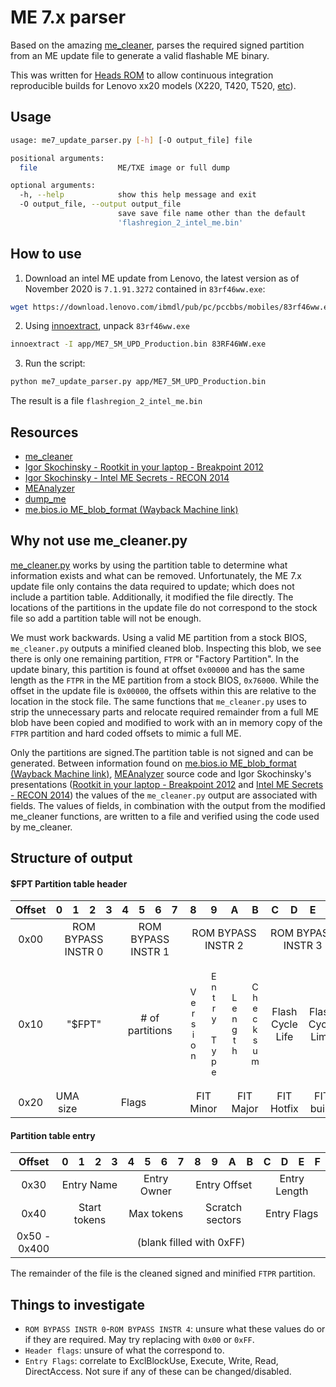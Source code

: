 # ME 7.x parser
Based on the amazing [me_cleaner](https://github.com/corna/me_cleaner), parses
 the required signed partition from an ME update file to generate a valid
 flashable ME binary.

 This was written for [Heads ROM](https://github.com/osresearch/heads)
  to allow continuous integration reproducible builds for Lenovo xx20 models
  (X220, T420, T520, [etc](https://download.lenovo.com/ibmdl/pub/pc/pccbbs/mobiles/83rf46ww.txt)).

## Usage
```bash
usage: me7_update_parser.py [-h] [-O output_file] file

positional arguments:
  file                  ME/TXE image or full dump

optional arguments:
  -h, --help            show this help message and exit
  -O output_file, --output output_file
                        save save file name other than the default
                        'flashregion_2_intel_me.bin'

```

## How to use
1. Download an intel ME update from Lenovo, the latest version as of November 2020 is `7.1.91.3272` contained in `83rf46ww.exe`:
```bash
wget https://download.lenovo.com/ibmdl/pub/pc/pccbbs/mobiles/83rf46ww.exe
```

2. Using [innoextract](https://constexpr.org/innoextract/), unpack `83rf46ww.exe`
```bash
innoextract -I app/ME7_5M_UPD_Production.bin 83RF46WW.exe
```

3. Run the script:
```bash
python me7_update_parser.py app/ME7_5M_UPD_Production.bin
```

The result is a file `flashregion_2_intel_me.bin`

## Resources
* [me_cleaner](https://github.com/corna/me_cleaner)
* [Igor Skochinsky - Rootkit in your laptop - Breakpoint 2012](http://me.bios.io/images/c/ca/Rootkit_in_your_laptop.pdf)
* [Igor Skochinsky - Intel ME Secrets - RECON 2014](https://recon.cx/2014/slides/Recon%202014%20Skochinsky.pdf)
* [MEAnalyzer](https://github.com/platomav/MEAnalyzer)
* [dump_me](https://github.com/zamaudio/dump_me)
* [me.bios.io ME_blob_format (Wayback Machine link)](https://web.archive.org/web/20200225121609/http://me.bios.io/ME_blob_format)

## Why not use me_cleaner.py

[me_cleaner.py](https://github.com/corna/me_cleaner) works by using the
 partition table to determine what information exists and what can be removed.
 Unfortunately, the ME 7.x update file only contains the data required to
 update; which does not include a partition table.  Additionally, it modified
 the file directly.  The locations of the partitions in the update file do not
 correspond to the stock file so add a partition table will not be enough.

 We must work backwards.  Using a valid ME partition from a stock BIOS,
  `me_cleaner.py` outputs a minified cleaned blob.  Inspecting this blob, we see
  there is only one remaining partition, `FTPR` or "Factory Partition". In the
  update binary, this partition is found at offset `0x00000` and has the same
  length as the `FTPR` in the ME partition from a stock BIOS, `0x76000`.  While
  the offset in the update file is `0x00000`, the offsets within this are
  relative to the location in the stock file.  The same functions that
  `me_cleaner.py` uses to strip the unnecessary parts and relocate required
  remainder from a full ME blob have been copied and modified to work with an in
  memory copy of the `FTPR` partition and hard coded offsets to mimic a full ME.


  Only the partitions are signed.The partition table is not signed and can
   be generated. Between information found on [me.bios.io ME_blob_format (Wayback Machine link)](https://web.archive.org/web/20200225121609/http://me.bios.io/ME_blob_format), [MEAnalyzer](https://github.com/platomav/MEAnalyzer) source code and Igor Skochinsky's presentations ([Rootkit in your laptop - Breakpoint 2012](http://me.bios.io/images/c/ca/Rootkit_in_your_laptop.pdf)
   and [Intel ME Secrets - RECON 2014](https://recon.cx/2014/slides/Recon%202014%20Skochinsky.pdf)) the values of the `me_cleaner.py` output are
   associated with fields.  The values of fields, in combination with the output
   from the modified me_cleaner functions, are written to a file and verified
   using the code used by me_cleaner.

## Structure of output

<style type="text/css" rel="stylesheet">
table {
  text-align: center;
}

td > p {
  font-size:0.9rem;
  text-orientation: upright;
  white-space: nowrap;
  writing-mode: vertical-rl;
}
</style>


#### $FPT Partition table header
<table>
  <thead>
    <tr>
      <th>Offset</th>
      <th>0</th>
      <th>1</th>
      <th>2</th>
      <th>3</th>
      <th>4</th>
      <th>5</th>
      <th>6</th>
      <th>7</th>
      <th>8</th>
      <th>9</th>
      <th>A</th>
      <th>B</th>
      <th>C</th>
      <th>D</th>
      <th>E</th>
      <th>F</th>
    </tr>
  </thead>
  <tbody>
    <tr>
      <td>0x00</td>
      <td colspan=4>ROM BYPASS INSTR 0</td>
      <td colspan=4>ROM BYPASS INSTR 1</td>
      <td colspan=4>ROM BYPASS INSTR 2</td>
      <td colspan=4>ROM BYPASS INSTR 3</td>
    </tr>
    <tr>
      <td>0x10</td>
      <td colspan="4">"$FPT"</td>
      <td colspan="4"> # of partitions</td>
      <td colspan="1"><p>Version</p></td>
      <td colspan="1"><p>Entry Type</p></td>
      <td colspan="1"><p>Length</p></td>
      <td colspan="1"><p>Checksum</p></td>
      <td colspan="2">Flash Cycle Life</td>
      <td colspan="2">Flash Cycle Limit</td>
    </tr>
    <tr>
      <td>0x20</td>
      <td colspan="2">UMA size</td>
      <td colspan="6">Flags</td>
      <td colspan="2">FIT Minor</td>
      <td colspan="2">FIT Major</td>
      <td colspan="2">FIT Hotfix</td>
      <td colspan="2">FIT build</td>
    </tr>
  </tbody>
</table>

#### Partition table entry
<table>
  <thead>
    <tr>
      <th>Offset</th>
      <th>0</th>
      <th>1</th>
      <th>2</th>
      <th>3</th>
      <th>4</th>
      <th>5</th>
      <th>6</th>
      <th>7</th>
      <th>8</th>
      <th>9</th>
      <th>A</th>
      <th>B</th>
      <th>C</th>
      <th>D</th>
      <th>E</th>
      <th>F</th>
    </tr>
  </thead>
  <tbody>
    <tr>
      <td>0x30</td>
      <td colspan="4">Entry Name</td>
      <td colspan="4">Entry Owner</td>
      <td colspan="4">Entry Offset</td>
      <td colspan="4">Entry Length</td>
    </tr>
    <tr>
      <td>0x40</td>
      <td colspan="4">Start tokens</td>
      <td colspan="4">Max tokens</td>
      <td colspan="4">Scratch sectors</td>
      <td colspan="4">Entry Flags</td>
    </tr>
    <tr>
      <td>0x50 - 0x400</td>
      <td colspan=16>(blank filled with 0xFF)</td>
    </tr>
  </tbody>
</table>

The remainder of the file is the cleaned signed and minified `FTPR` partition.


## Things to investigate
* `ROM BYPASS INSTR 0`-`ROM BYPASS INSTR 4`: unsure what these values do or if
 they are required.  May try replacing with `0x00` or `0xFF`.
* `Header flags`: unsure of what the correspond to.
* `Entry Flags`: correlate to ExclBlockUse, Execute, Write, Read, DirectAccess.
  Not sure if any of these can be changed/disabled.

